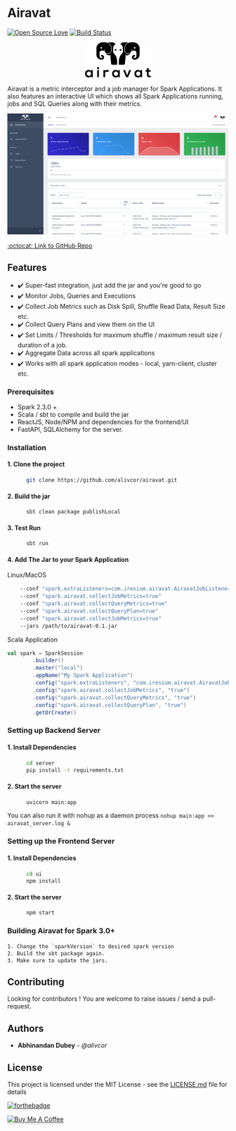 # Airavat
[![Open Source Love](https://badges.frapsoft.com/os/v1/open-source.png?v=103)](https://github.com/alivcor/airavat)
[![Build Status](https://travis-ci.org/alivcor/airavat.svg?branch=master)](https://travis-ci.org/alivcor/airavat)

<p align="center">
<img src="https://github.com/alivcor/airavat/raw/master/assets/airavat_logo.png" width="150px"/>
</p>

Airavat is a metric interceptor and a job manager for Spark Applications. It also features an interactive UI which shows all Spark Applications running, jobs and SQL Queries along with their metrics.

![AiravatUI](ui/public/ui.png)


<a href="https://github.com/alivcor/airavat">:octocat: Link to GitHub Repo</a>

## Features

- :heavy_check_mark: Super-fast integration, just add the jar and you're good to go
- :heavy_check_mark: Monitor Jobs, Queries and Executions
- :heavy_check_mark: Collect Job Metrics such as Disk Spill, Shuffle Read Data, Result Size etc.
- :heavy_check_mark: Collect Query Plans and view them on the UI
- :heavy_check_mark: Set Limits / Thresholds for maximum shuffle / maximum result size / duration of a job.
- :heavy_check_mark: Aggregate Data across all spark applications
- :heavy_check_mark: Works with all spark application modes - local, yarn-client, cluster etc.


### Prerequisites

 - Spark 2.3.0 + 
 - Scala / sbt to compile and build the jar
 - ReactJS, Node/NPM and dependencies for the frontend/UI
 - FastAPI, SQLAlchemy for the server.

### Installation

#### 1. Clone the project

```bash
      git clone https://github.com/alivcor/airavat.git
```

#### 2. Build the jar

```bash
      sbt clean package publishLocal
```

#### 3. Test Run

```bash
      sbt run
```

#### 4. Add The Jar to your Spark Application

Linux/MacOS

```bash
    --conf "spark.extraListeners=com.iresium.airavat.AiravatJobListener"
    --conf "spark.airavat.collectJobMetrics=true"
    --conf "spark.airavat.collectQueryMetrics=true"
    --conf "spark.airavat.collectQueryPlan=true"
    --conf "spark.airavat.collectJobMetrics=true"
    --jars /path/to/airavat-0.1.jar
```

Scala Application

```scala
val spark = SparkSession
        .builder()
        .master("local")
        .appName("My Spark Application")
        .config("spark.extraListeners", "com.iresium.airavat.AiravatJobListener")
        .config("spark.airavat.collectJobMetrics", "true")
        .config("spark.airavat.collectQueryMetrics", "true")
        .config("spark.airavat.collectQueryPlan", "true")
        .getOrCreate()
```


### Setting up Backend Server


#### 1. Install Dependencies

```bash
      cd server
      pip install -r requirements.txt
```

#### 2. Start the server

```bash
      uvicorn main:app
```

You can also run it with nohup as a daemon process `nohup main:app >> airavat_server.log &`

### Setting up the Frontend Server


#### 1. Install Dependencies

```bash
      cd ui
      npm install
```

#### 2. Start the server

```bash
      npm start
```

### Building Airavat for Spark 3.0+

```
1. Change the `sparkVersion` to desired spark version
2. Build the sbt package again.
3. Make sure to update the jars.
```


## Contributing

Looking for contributors ! You are welcome to raise issues / send a pull-request.


## Authors

* **Abhinandan Dubey** - *@alivcor*

## License

This project is licensed under the MIT License - see the [LICENSE.md](LICENSE.md) file for details

[![forthebadge](http://forthebadge.com/images/badges/makes-people-smile.svg)](https://github.com/alivcor/airavat/#)

<a href="https://www.buymeacoffee.com/abhinandandubey" target="_blank"><img src="https://www.buymeacoffee.com/assets/img/custom_images/orange_img.png" alt="Buy Me A Coffee" style="height: 41px !important;width: 174px !important;box-shadow: 0px 3px 2px 0px rgba(190, 190, 190, 0.5) !important;-webkit-box-shadow: 0px 3px 2px 0px rgba(190, 190, 190, 0.5) !important;" ></a>